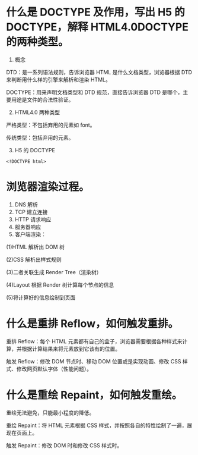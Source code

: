 # 什么是 DOCTYPE 及作用，写出 H5 的 DOCTYPE，解释 HTML4.0DOCTYPE 的两种类型。

1. 概念

DTD：是一系列语法规则，告诉浏览器 HTML 是什么文档类型，浏览器根据 DTD 来判断用什么样的引擎来解析和渲染 HTML。

DOCTYPE：用来声明文档类型和 DTD 规范，直接告诉浏览器 DTD 是哪个，主要用途是文件的合法性验证。

2. HTML4.0 两种类型

严格类型：不包括弃用的元素如 font。

传统类型：包括弃用的元素。

3. H5 的 DOCTYPE

`<!DOCTYPE html>`

# 浏览器渲染过程。

1. DNS 解析
2. TCP 建立连接
3. HTTP 请求响应
4. 服务器响应
5. 客户端渲染：

(1)HTML 解析出 DOM 树

(2)CSS 解析出样式规则

(3)二者关联生成 Render Tree（渲染树）

(4)Layout 根据 Render 树计算每个节点的信息

(5)将计算好的信息绘制到页面

# 什么是重排 Reflow，如何触发重排。

重排 Reflow：每个 HTML 元素都有自己的盒子，浏览器需要根据各种样式来计算，并根据计算结果来将元素放到它该有的位置。

触发 Reflow：修改 DOM 节点时、移动 DOM 位置或是实现动画、修改 CSS 样式、修改网页默认字体（性能问题）。

# 什么是重绘 Repaint，如何触发重绘。

重绘无法避免，只能最小程度的降低。

重绘 Repaint：将 HTML 元素根据 CSS 样式，并按照各自的特性绘制了一遍，展现在页面上。

触发 Repaint：修改 DOM 时和修改 CSS 样式时。

